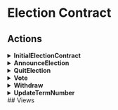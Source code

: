 # Election Contract

## Actions

<details>

  <summary><b>InitialElectionContract</b></summary>

This method will be called once by an inline transaction right after `Election Contract` get deployed.

### Purpose

Set contract system name of `Token Contract` and `Vote Contract` in order to get their addresses in the future.

### Notes

- Contract system names can neither be same nor empty.

- Cannot initialize more than once.

</details>

<details>

  <summary><b>AnnounceElection</b></summary>

### Purpose

For a `Candidate` to annouce election.

### Notes

- Will lock a certain amount (`ElectionContractConsts.LockTokenForElection`) of ELF token of this `Candidate`.

</details>

<details>

  <summary><b>QuitElection</b></summary>

### Purpose

For a `Candidate` to quit election.

### Notes

- Will unlock a certain amount (`ElectionContractConsts.LockTokenForElection`) of ELF token of this `Candidate`.

</details>

<details>

  <summary><b>Vote</b></summary>

### Purpose

For a `Voter` to vote for his favorate `Candidate`.

### Notes

</details>

<details>

  <summary><b>Withdraw</b></summary>

### Purpose

For a `Voter` to withdraw his votes.

### Notes

</details>

<details>

  <summary><b>UpdateTermNumber</b></summary>

### Purpose

For a `Sponsor` to update term. Actually the `Sponsor` is `Consensus Contract`.

### Notes

</details>
## Views
